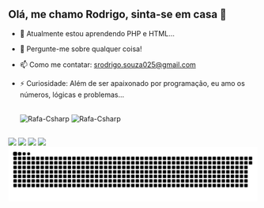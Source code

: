 ## Olá, me chamo Rodrigo, sinta-se em casa 👋
- 🌱 Atualmente estou aprendendo PHP e HTML...
- 💬 Pergunte-me sobre qualquer coisa!
- 📫 Como me contatar: srodrigo.souza025@gmail.com
- ⚡ Curiosidade: Além de ser apaixonado por programação, eu amo os números, lógicas e problemas...

  <div style="display: inline_block"><br>
    <img align="center" alt="Rafa-Csharp" height="40" width="40" src="https://cdn-icons-png.flaticon.com/256/174/174854.png">
    <img align="center" alt="Rafa-Csharp" height="40" width="58" src="https://upload.wikimedia.org/wikipedia/commons/thumb/3/31/Webysther_20160423_-_Elephpant.svg/525px-Webysther_20160423_-_Elephpant.svg.png">
</div>

##

<div> 
 <img align="center"
    <a href="https://instagram.com/rodrigosz26" target="_blank"><img src="https://img.shields.io/badge/-Instagram-%23E4405F?style=for-the-badge&logo=instagram&logoColor=white" target="_blank"></a>
  <a href="https://discord.gg/srodrigosouza" target="_blank"><img src="https://img.shields.io/badge/Discord-7289DA?style=for-the-badge&logo=discord&logoColor=white" target="_blank"></a> 
  <a href = "mailto:srodrigo.souza025@gmail.com"><img src="https://img.shields.io/badge/-Gmail-%23333?style=for-the-badge&logo=gmail&logoColor=white" target="_blank"></a>
  <a href="https://www.linkedin.com/in/srodrigosouza" target="_blank"><img src="https://img.shields.io/badge/-LinkedIn-%230077B5?style=for-the-badge&logo=linkedin&logoColor=white" target="_blank"></a> 
  <img src="https://raw.githubusercontent.com/srodrigosouza/srodrigosouza/output/snake.svg" alt="Snake animation" />
</div>
